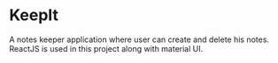 # KeepIt
A notes keeper application where user can create and delete his notes. ReactJS is used in this project along with material UI.
